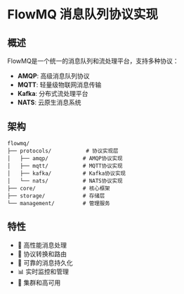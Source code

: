 # FlowMQ 消息队列协议实现

## 概述

FlowMQ是一个统一的消息队列和流处理平台，支持多种协议：

- **AMQP**: 高级消息队列协议
- **MQTT**: 轻量级物联网消息传输
- **Kafka**: 分布式流处理平台
- **NATS**: 云原生消息系统

## 架构

```
flowmq/
├── protocols/           # 协议实现层
│   ├── amqp/           # AMQP协议实现
│   ├── mqtt/           # MQTT协议实现
│   ├── kafka/          # Kafka协议实现
│   └── nats/           # NATS协议实现
├── core/               # 核心框架
├── storage/            # 存储层
└── management/         # 管理服务
```

## 特性

- 🚀 高性能消息处理
- 🔄 协议转换和路由
- 💾 可靠的消息持久化
- 📊 实时监控和管理
- 🔧 集群和高可用
